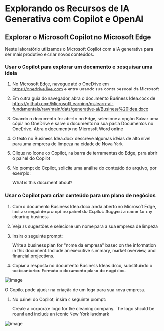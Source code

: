 # Explorando os Recursos de IA Generativa com Copilot e OpenAI

## Explorar o Microsoft Copilot no Microsoft Edge
Neste laboratório utilizamos o Microsoft Copilot com a IA generativa para ser mais produtivo e criar novos conteúdos.

### Usar o Copilot para explorar um documento e pesquisar uma ideia
1. No Microsoft Edge, navegue até o OneDrive em https://onedrive.live.com e entre usando sua conta pessoal da Microsoft
2. Em outra guia do navegador, abra o documento Business Idea.docx de https://github.com/MicrosoftLearning/mslearn-ai-fundamentals/raw/main/data/generative-ai/Business%20Idea.docx
3. Quando o documento for aberto no Edge, selecione a opção Salvar uma cópia no OneDrive e salve o documento na sua pasta Documentos no OneDrive. Abra o documento no Microsoft Word online
4. O texto no Business Idea.docx descreve algumas ideias de alto nível para uma empresa de limpeza na cidade de Nova York
5. Clique no ícone do Copilot, na barra de ferramentas do Edge, para abrir o painel do Copilot
6. No prompt do Copilot, solicite uma análise do conteúdo do arquivo, por exemplo:
   
    What is this document about?

### Usar o Copilot para criar conteúdo para um plano de negócios 
1. Com o documento Business Idea.docx ainda aberto no Microsoft Edge, insira o seguinte prompt no painel do Copilot:
  Suggest a name for my cleaning business

2. Veja as sugestões e selecione um nome para a sua empresa de limpeza
3. Insira o seguinte prompt:
   
    Write a business plan for "nome da empresa" based on the information in this document. Include an executive summary, market overview, and financial projections.
5. Copiar a resposta no documento Business Ideas.docx, substituindo o texto anterior. Formate o documento plano de negócios.

![image](https://github.com/user-attachments/assets/574c3747-ff3f-46eb-9d7f-53442365628b)

O Copilot pode ajudar na criação de um logo para sua nova empresa.
1. No painel do Copilot, insira o seguinte prompt:
   
     Create a corporate logo for the cleaning company. The logo should be round and include an iconic New York landmark

![image](https://github.com/user-attachments/assets/9be0ad27-ee13-4788-8f37-3f970605a0ed)







